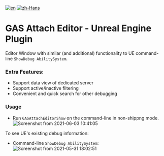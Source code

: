 [![en](https://img.shields.io/badge/lang-en-green.svg)](README.md)
[![zh-Hans](https://img.shields.io/badge/lang-zh-red.svg)](README.zh-Hans.md)

# GAS Attach Editor - Unreal Engine Plugin
Editor Window with similar (and additional) functionality to UE command-line `ShowDebug AbilitySystem`.

### Extra Features:
- Support data view of dedicated server
- Support active/inactive filtering
- Convenient and quick search for other debugging

### Usage
- Run `GASAttachEditorShow` on the command-line in non-shippng mode.
![Screenshot from 2021-06-03 10:41:05](https://user-images.githubusercontent.com/33085556/120578385-4cd31480-c458-11eb-985c-9e2523c9c618.png)


To see UE's existing debug information:
-  Command-line `ShowDebug AbilitySystem`:
![Screenshot from 2021-05-31 18:02:51](https://user-images.githubusercontent.com/33085556/120176965-76aef000-c23a-11eb-9018-911fc6a69387.png)







